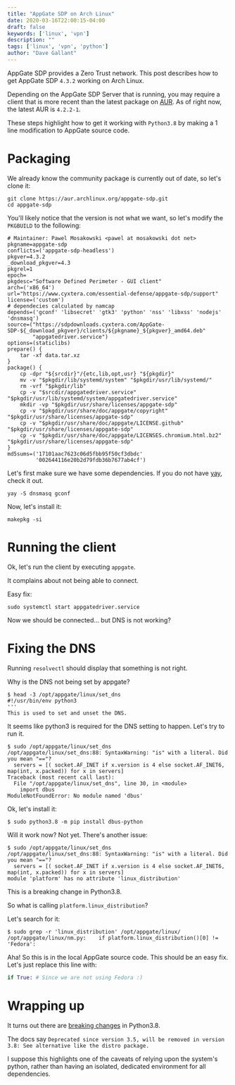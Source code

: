 ```yaml
---
title: "AppGate SDP on Arch Linux"
date: 2020-03-16T22:00:15-04:00
draft: false
keywords: ['linux', 'vpn']
description: ""
tags: ['linux', 'vpn', 'python']
author: "Dave Gallant"
---
```


AppGate SDP provides a Zero Trust network. This post describes how to get AppGate SDP `4.3.2` working on Arch Linux.
<!--more-->

Depending on the AppGate SDP Server that is running, you may require a client that is more recent than the latest package on [AUR](https://aur.archlinux.org/packages/appgate-sdp/).
As of right now, the latest AUR is `4.2.2-1`.

These steps highlight how to get it working with `Python3.8` by making a 1 line modification to AppGate source code.

# Packaging

We already know the community package is currently out of date, so let's clone it:

```shell
git clone https://aur.archlinux.org/appgate-sdp.git
cd appgate-sdp
```

You'll likely notice that the version is not what we want, so let's modify the `PKGBUILD` to the following:

```shell
# Maintainer: Pawel Mosakowski <pawel at mosakowski dot net>
pkgname=appgate-sdp
conflicts=('appgate-sdp-headless')
pkgver=4.3.2
_download_pkgver=4.3
pkgrel=1
epoch=
pkgdesc="Software Defined Perimeter - GUI client"
arch=('x86_64')
url="https://www.cyxtera.com/essential-defense/appgate-sdp/support"
license=('custom')
# dependecies calculated by namcap
depends=('gconf' 'libsecret' 'gtk3' 'python' 'nss' 'libxss' 'nodejs' 'dnsmasq')
source=("https://sdpdownloads.cyxtera.com/AppGate-SDP-${_download_pkgver}/clients/${pkgname}_${pkgver}_amd64.deb"
        "appgatedriver.service")
options=(staticlibs)
prepare() {
    tar -xf data.tar.xz
}
package() {
    cp -dpr "${srcdir}"/{etc,lib,opt,usr} "${pkgdir}"
    mv -v "$pkgdir/lib/systemd/system" "$pkgdir/usr/lib/systemd/"
    rm -vrf "$pkgdir/lib"
    cp -v "$srcdir/appgatedriver.service" "$pkgdir/usr/lib/systemd/system/appgatedriver.service"
    mkdir -vp "$pkgdir/usr/share/licenses/appgate-sdp"
    cp -v "$pkgdir/usr/share/doc/appgate/copyright" "$pkgdir/usr/share/licenses/appgate-sdp"
    cp -v "$pkgdir/usr/share/doc/appgate/LICENSE.github" "$pkgdir/usr/share/licenses/appgate-sdp"
    cp -v "$pkgdir/usr/share/doc/appgate/LICENSES.chromium.html.bz2" "$pkgdir/usr/share/licenses/appgate-sdp"
}
md5sums=('17101aac7623c06d5fbb95f50cf3dbdc'
         '002644116e20b2d79fdb36b7677ab4cf')

```

Let's first make sure we have some dependencies. If you do not have [yay](https://github.com/Jguer/yay), check it out.

```shell
yay -S dnsmasq gconf
```

Now, let's install it:

```shell
makepkg -si
```

# Running the client

Ok, let's run the client by executing `appgate`.

It complains about not being able to connect.

Easy fix:

```shell
sudo systemctl start appgatedriver.service
```

Now we should be connected... but DNS is not working?

# Fixing the DNS

Running `resolvectl` should display that something is not right.

Why is the DNS not being set by appgate?

```shell
$ head -3 /opt/appgate/linux/set_dns
#!/usr/bin/env python3
'''
This is used to set and unset the DNS.
```

It seems like python3 is required for the DNS setting to happen.
Let's try to run it.

```shell
$ sudo /opt/appgate/linux/set_dns
/opt/appgate/linux/set_dns:88: SyntaxWarning: "is" with a literal. Did you mean "=="?
  servers = [( socket.AF_INET if x.version is 4 else socket.AF_INET6, map(int, x.packed)) for x in servers]
Traceback (most recent call last):
  File "/opt/appgate/linux/set_dns", line 30, in <module>
    import dbus
ModuleNotFoundError: No module named 'dbus'
```

Ok, let's install it:

```shell
$ sudo python3.8 -m pip install dbus-python
```

Will it work now? Not yet. There's another issue:

```shell
$ sudo /opt/appgate/linux/set_dns
/opt/appgate/linux/set_dns:88: SyntaxWarning: "is" with a literal. Did you mean "=="?
  servers = [( socket.AF_INET if x.version is 4 else socket.AF_INET6, map(int, x.packed)) for x in servers]
module 'platform' has no attribute 'linux_distribution'
```

This is a breaking change in Python3.8.

So what is calling `platform.linux_distribution`?

Let's search for it:

```shell
$ sudo grep -r 'linux_distribution' /opt/appgate/linux/
/opt/appgate/linux/nm.py:    if platform.linux_distribution()[0] != 'Fedora':
```

Aha! So this is in the local AppGate source code. This should be an easy fix. Let's just replace this line with:

```python
if True: # Since we are not using Fedora :)
```

# Wrapping up

It turns out there are [breaking changes](https://docs.python.org/3.7/library/platform.html#platform.linux_distribution) in Python3.8.

The docs say `Deprecated since version 3.5, will be removed in version 3.8: See alternative like the distro package.`

I suppose this highlights one of the caveats of relying upon the system's python, rather than having an isolated, dedicated environment for all dependencies.

